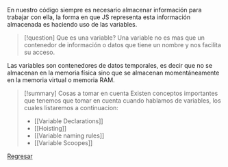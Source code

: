 En nuestro código siempre es necesario almacenar información para trabajar con ella, la forma en que JS representa esta información almacenada es haciendo uso de las variables.
>[!question] Que es una variable?
>Una variable no es mas que un contenedor de información o datos que tiene un nombre y nos facilita su acceso.

Las variables son contenedores de datos temporales, es decir que no se almacenan en la memoria física sino que se almacenan momentáneamente en la memoria virtual o memoria RAM.

>[!summary] Cosas a tomar en cuenta
>Existen conceptos importantes que tenemos que tomar en cuenta cuando hablamos de variables, los cuales listaremos a continuacion:
>- [[Variable Declarations]]
>- [[Hoisting]]
>- [[Variable naming rules]]
>- [[Variable Scoopes]]

[Regresar](Javascript.md)